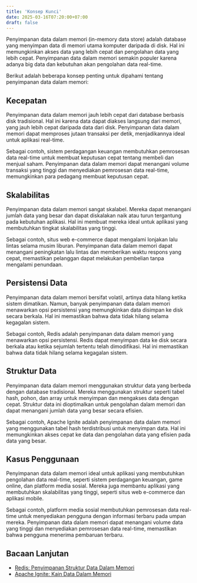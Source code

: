 ```yaml
---
title: 'Konsep Kunci'
date: 2025-03-16T07:20:00+07:00
draft: false
---
```


Penyimpanan data dalam memori (in-memory data store) adalah database yang menyimpan data di memori utama komputer daripada di disk. Hal ini memungkinkan akses data yang lebih cepat dan pengolahan data yang lebih cepat. Penyimpanan data dalam memori semakin populer karena adanya big data dan kebutuhan akan pengolahan data real-time.

Berikut adalah beberapa konsep penting untuk dipahami tentang penyimpanan data dalam memori:

## **Kecepatan**

Penyimpanan data dalam memori jauh lebih cepat dari database berbasis disk tradisional. Hal ini karena data dapat diakses langsung dari memori, yang jauh lebih cepat daripada data dari disk. Penyimpanan data dalam memori dapat memproses jutaan transaksi per detik, menjadikannya ideal untuk aplikasi real-time.

Sebagai contoh, sistem perdagangan keuangan membutuhkan pemrosesan data real-time untuk membuat keputusan cepat tentang membeli dan menjual saham. Penyimpanan data dalam memori dapat menangani volume transaksi yang tinggi dan menyediakan pemrosesan data real-time, memungkinkan para pedagang membuat keputusan cepat.

## **Skalabilitas**

Penyimpanan data dalam memori sangat skalabel. Mereka dapat menangani jumlah data yang besar dan dapat diskalakan naik atau turun tergantung pada kebutuhan aplikasi. Hal ini membuat mereka ideal untuk aplikasi yang membutuhkan tingkat skalabilitas yang tinggi.

Sebagai contoh, situs web e-commerce dapat mengalami lonjakan lalu lintas selama musim liburan. Penyimpanan data dalam memori dapat menangani peningkatan lalu lintas dan memberikan waktu respons yang cepat, memastikan pelanggan dapat melakukan pembelian tanpa mengalami penundaan.

## **Persistensi Data**

Penyimpanan data dalam memori bersifat volatil, artinya data hilang ketika sistem dimatikan. Namun, banyak penyimpanan data dalam memori menawarkan opsi persistensi yang memungkinkan data disimpan ke disk secara berkala. Hal ini memastikan bahwa data tidak hilang selama kegagalan sistem.

Sebagai contoh, Redis adalah penyimpanan data dalam memori yang menawarkan opsi persistensi. Redis dapat menyimpan data ke disk secara berkala atau ketika sejumlah tertentu telah dimodifikasi. Hal ini memastikan bahwa data tidak hilang selama kegagalan sistem.

## **Struktur Data**

Penyimpanan data dalam memori menggunakan struktur data yang berbeda dengan database tradisional. Mereka menggunakan struktur seperti tabel hash, pohon, dan array untuk menyimpan dan mengakses data dengan cepat. Struktur data ini dioptimalkan untuk pengolahan dalam memori dan dapat menangani jumlah data yang besar secara efisien.

Sebagai contoh, Apache Ignite adalah penyimpanan data dalam memori yang menggunakan tabel hash terdistribusi untuk menyimpan data. Hal ini memungkinkan akses cepat ke data dan pengolahan data yang efisien pada data yang besar.

## **Kasus Penggunaan**

Penyimpanan data dalam memori ideal untuk aplikasi yang membutuhkan pengolahan data real-time, seperti sistem perdagangan keuangan, game online, dan platform media sosial. Mereka juga membantu aplikasi yang membutuhkan skalabilitas yang tinggi, seperti situs web e-commerce dan aplikasi mobile.

Sebagai contoh, platform media sosial membutuhkan pemrosesan data real-time untuk menyediakan pengguna dengan informasi terbaru pada umpan mereka. Penyimpanan data dalam memori dapat menangani volume data yang tinggi dan menyediakan pemrosesan data real-time, memastikan bahwa pengguna menerima pembaruan terbaru.

## **Bacaan Lanjutan**

- [Redis: Penyimpanan Struktur Data Dalam Memori](https://redis.io/)
- [Apache Ignite: Kain Data Dalam Memori](https://ignite.apache.org/)
